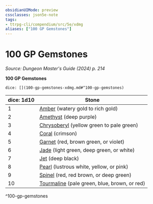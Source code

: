 ```yaml
---
obsidianUIMode: preview
cssclasses: json5e-note
tags:
- ttrpg-cli/compendium/src/5e/xdmg
aliases: ["100 GP Gemstones"]
---
```

# 100 GP Gemstones
*Source: Dungeon Master's Guide (2024) p. 214* 

**100 GP Gemstones**

`dice: [](100-gp-gemstones-xdmg.md#^100-gp-gemstones)`

| dice: 1d10 | Stone |
|------------|-------|
| 1 | [Amber](3-Mechanics/CLI/items/amber-xdmg.md) (watery gold to rich gold) |
| 2 | [Amethyst](3-Mechanics/CLI/items/amethyst-xdmg.md) (deep purple) |
| 3 | [Chrysoberyl](3-Mechanics/CLI/items/chrysoberyl-xdmg.md) (yellow green to pale green) |
| 4 | [Coral](3-Mechanics/CLI/items/coral-xdmg.md) (crimson) |
| 5 | [Garnet](3-Mechanics/CLI/items/garnet-xdmg.md) (red, brown green, or violet) |
| 6 | [Jade](3-Mechanics/CLI/items/jade-xdmg.md) (light green, deep green, or white) |
| 7 | [Jet](3-Mechanics/CLI/items/jet-xdmg.md) (deep black) |
| 8 | [Pearl](3-Mechanics/CLI/items/pearl-xdmg.md) (lustrous white, yellow, or pink) |
| 9 | [Spinel](3-Mechanics/CLI/items/spinel-xdmg.md) (red, red brown, or deep green) |
| 10 | [Tourmaline](3-Mechanics/CLI/items/tourmaline-xdmg.md) (pale green, blue, brown, or red) |
^100-gp-gemstones